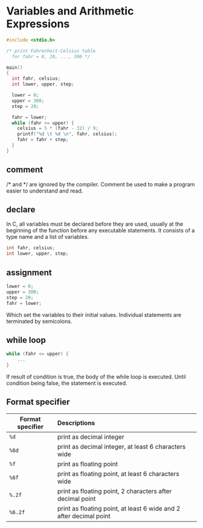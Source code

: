 # Variables and Arithmetic Expressions

```c
#include <stdio.h>

/* print Fahrenheit-Celsius table
  for fahr = 0, 20, ..., 300 */

main()
{
  int fahr, celsius;
  int lower, upper, step;

  lower = 0;
  upper = 300;
  step = 20;

  fahr = lower;
  while (fahr <= upper) {
    celsius = 5 * (fahr - 32) / 9;
    printf("%d \t %d \n", fahr, celsius);
    fahr = fahr + step;
  }
}
```

## comment

/* and */ are ignored by the compiler. Comment be used to make a program easier to understand and read.

## declare

In C, all variables must be declared before they are used, usually at the beginning of the function before any executable statements. It consists of a type name and a list of variables.

```c
int fahr, celsius;
int lower, upper, step;
```

## assignment

```c
lower = 0;
upper = 300;
step = 20;
fahr = lower;
```

Which set the variables to their initial values. Individual statements are terminated by semicolons.

## while loop

```c
while (fahr <= upper) {
    ...
}
```

If result of condition is true, the body of the while loop is executed. Until condition being false, the statement is executed.

## Format specifier
|Format specifier|Descriptions|
|---|:---|
|`%d`|print as decimal integer|
|`%6d`|print as decimal integer, at least 6 characters wide|
|`%f`|print as floating point|
|`%6f`|print as floating point, at least 6 characters wide|
|`%.2f`|print as floating point, 2 characters after decimal point|
|`%6.2f`|print as floating point, at least 6 wide and 2 after decimal point|


